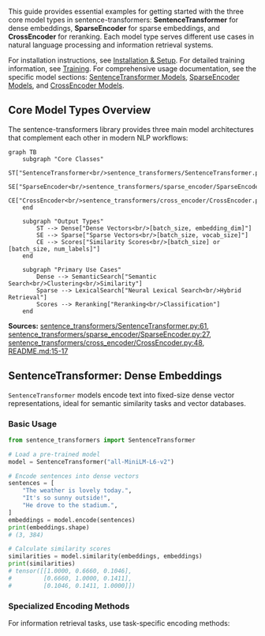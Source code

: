 This guide provides essential examples for getting started with the three core model types in sentence-transformers: **SentenceTransformer** for dense embeddings, **SparseEncoder** for sparse embeddings, and **CrossEncoder** for reranking. Each model type serves different use cases in natural language processing and information retrieval systems.

For installation instructions, see [Installation & Setup](#2). For detailed training information, see [Training](#3). For comprehensive usage documentation, see the specific model sections: [SentenceTransformer Models](#5.1), [SparseEncoder Models](#5.2), and [CrossEncoder Models](#5.3).

## Core Model Types Overview

The sentence-transformers library provides three main model architectures that complement each other in modern NLP workflows:

```mermaid
graph TB
    subgraph "Core Classes"
        ST["SentenceTransformer<br/>sentence_transformers/SentenceTransformer.py"]
        SE["SparseEncoder<br/>sentence_transformers/sparse_encoder/SparseEncoder.py"]
        CE["CrossEncoder<br/>sentence_transformers/cross_encoder/CrossEncoder.py"]
    end
    
    subgraph "Output Types"
        ST --> Dense["Dense Vectors<br/>[batch_size, embedding_dim]"]
        SE --> Sparse["Sparse Vectors<br/>[batch_size, vocab_size]"]
        CE --> Scores["Similarity Scores<br/>[batch_size] or [batch_size, num_labels]"]
    end
    
    subgraph "Primary Use Cases"
        Dense --> SemanticSearch["Semantic Search<br/>Clustering<br/>Similarity"]
        Sparse --> LexicalSearch["Neural Lexical Search<br/>Hybrid Retrieval"]
        Scores --> Reranking["Reranking<br/>Classification"]
    end
```

**Sources:** [sentence_transformers/SentenceTransformer.py:61](), [sentence_transformers/sparse_encoder/SparseEncoder.py:27](), [sentence_transformers/cross_encoder/CrossEncoder.py:48](), [README.md:15-17]()

## SentenceTransformer: Dense Embeddings

`SentenceTransformer` models encode text into fixed-size dense vector representations, ideal for semantic similarity tasks and vector databases.

### Basic Usage

```python
from sentence_transformers import SentenceTransformer

# Load a pre-trained model
model = SentenceTransformer("all-MiniLM-L6-v2")

# Encode sentences into dense vectors
sentences = [
    "The weather is lovely today.",
    "It's so sunny outside!",
    "He drove to the stadium.",
]
embeddings = model.encode(sentences)
print(embeddings.shape)
# (3, 384)

# Calculate similarity scores
similarities = model.similarity(embeddings, embeddings)
print(similarities)
# tensor([[1.0000, 0.6660, 0.1046],
#         [0.6660, 1.0000, 0.1411],
#         [0.1046, 0.1411, 1.0000]])
```

### Specialized Encoding Methods

For information retrieval tasks, use task-specific encoding methods:

```python